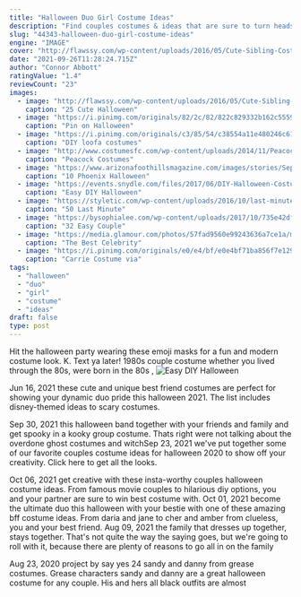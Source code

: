 ```yaml
---
title: "Halloween Duo Girl Costume Ideas"
description: "Find couples costumes & ideas that are sure to turn heads. Costumes are so much better in twos! it doesnt matter if youre headed out for halloween or gearing up for your favorite fan"
slug: "44343-halloween-duo-girl-costume-ideas"
engine: "IMAGE"
cover: "http://flawssy.com/wp-content/uploads/2016/05/Cute-Sibling-Costume-Ideas.jpg"
date: "2021-09-26T11:28:24.715Z"
author: "Connor Abbott"
ratingValue: "1.4"
reviewCount: "23"
images:
  - image: "http://flawssy.com/wp-content/uploads/2016/05/Cute-Sibling-Costume-Ideas.jpg"
    caption: "25 Cute Halloween"
  - image: "https://i.pinimg.com/originals/82/2c/82/822c829332b162c555984ded39a34a01.jpg"
    caption: "Pin on Halloween"
  - image: "https://i.pinimg.com/originals/c3/85/54/c38554a11e480246c619279ad171aebb.jpg"
    caption: "DIY loofa costumes"
  - image: "http://www.costumesfc.com/wp-content/uploads/2014/11/Peacock-Costume-for-Girls.jpg"
    caption: "Peacock Costumes"
  - image: "https://www.arizonafoothillsmagazine.com/images/stories/Sept_14/halloween party png.png"
    caption: "10 Phoenix Halloween"
  - image: "https://events.snydle.com/files/2017/06/DIY-Halloween-Costume-Ideas-7.jpg"
    caption: "Easy DIY Halloween"
  - image: "https://styletic.com/wp-content/uploads/2016/10/last-minute-halloween-costumes/35-last-minute-halloween-costume-ideas-4.jpg"
    caption: "50 Last Minute"
  - image: "https://bysophialee.com/wp-content/uploads/2017/10/735e42dfe5a2ac27e2bbc100ee77be80.jpg"
    caption: "32 Easy Couple"
  - image: "https://media.glamour.com/photos/57fad9560e99243636a7ce1a/master/h_1025,c_limit/cindy-crawford-rande-gerber-halloween.jpg"
    caption: "The Best Celebrity"
  - image: "https://i.pinimg.com/originals/e0/e4/bf/e0e4bf71ba856f7e129b6ad0757bc995.jpg"
    caption: "Carrie Costume via"
tags:
  - "halloween"
  - "duo"
  - "girl"
  - "costume"
  - "ideas"
draft: false
type: post
---
```


Hit the halloween party wearing these emoji masks for a fun and modern costume look. K. Text ya later! 1980s couple costume whether you lived through the 80s, were born in the 80s ,
![Easy DIY Halloween](https://events.snydle.com/files/2017/06/DIY-Halloween-Costume-Ideas-7.jpg "Easy DIY Halloween")

Jun 16, 2021 these cute and unique best friend costumes are perfect for showing your dynamic duo pride this halloween 2021. The list includes disney-themed ideas to scary costumes.
<!--inArticleAds-->

<!--galleryOne-->

Sep 30, 2021 this halloween band together with your friends and family and get spooky in a kooky group costume. Thats right  were not talking about the overdone ghost costumes and witchSep 23, 2021 we've put together some of our favorite couples costume ideas for halloween 2020 to show off your creativity. Click here to get all the looks.
<!--inArticleAds-->

<!--galleryTwo-->

Oct 06, 2021 get creative with these insta-worthy couples halloween costume ideas. From famous movie couples to hilarious diy options, you and your partner are sure to win best costume with. Oct 01, 2021 become the ultimate duo this halloween with your bestie with one of these amazing bff costume ideas. From daria and jane to cher and amber from clueless, you and your best friend. Aug 09, 2021 the family that dresses up together, stays together. That's not quite the way the saying goes, but we're going to roll with it, because there are plenty of reasons to go all in on the family
<!--galleryThree-->

Aug 23, 2020 project by say yes 24  sandy and danny from grease costumes. Grease characters sandy and danny are a great halloween costume for any couple. His and hers all black outfits are almost